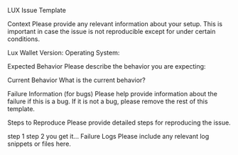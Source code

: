 LUX Issue Template

Context
Please provide any relevant information about your setup. This is important in case the issue is not reproducible except for under certain conditions.

Lux Wallet Version:
Operating System:

Expected Behavior
Please describe the behavior you are expecting:

Current Behavior
What is the current behavior?

Failure Information (for bugs)
Please help provide information about the failure if this is a bug. If it is not a bug, please remove the rest of this template.

Steps to Reproduce
Please provide detailed steps for reproducing the issue.

step 1
step 2
you get it...
Failure Logs
Please include any relevant log snippets or files here.